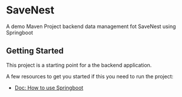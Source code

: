 # SaveNest

A demo Maven Project backend data management fot SaveNest using Springboot

## Getting Started

This project is a starting point for a the backend application.

A few resources to get you started if this you need to run the project:

- [Doc: How to use Springboot](https://docs.spring.io/spring-boot/documentation.html)
